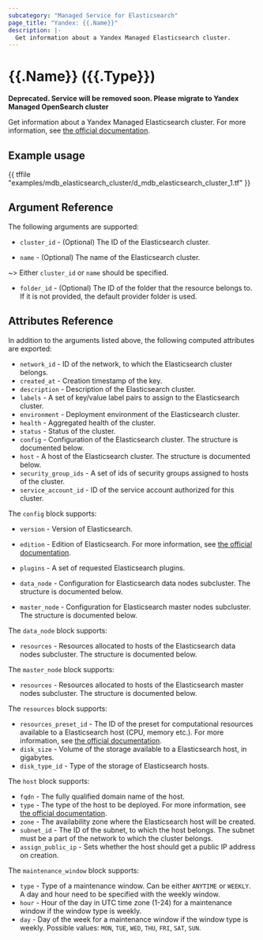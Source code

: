 ```yaml
---
subcategory: "Managed Service for Elasticsearch"
page_title: "Yandex: {{.Name}}"
description: |-
  Get information about a Yandex Managed Elasticsearch cluster.
---
```


# {{.Name}} ({{.Type}})

**Deprecated. Service will be removed soon. Please migrate to Yandex Managed OpenSearch cluster** 

Get information about a Yandex Managed Elasticsearch cluster. For more information, see [the official documentation](https://yandex.cloud/docs/managed-elasticsearch/concepts).

## Example usage

{{ tffile "examples/mdb_elasticsearch_cluster/d_mdb_elasticsearch_cluster_1.tf" }}

## Argument Reference

The following arguments are supported:

* `cluster_id` - (Optional) The ID of the Elasticsearch cluster.

* `name` - (Optional) The name of the Elasticsearch cluster.

~> Either `cluster_id` or `name` should be specified.

* `folder_id` - (Optional) The ID of the folder that the resource belongs to. If it is not provided, the default provider folder is used.

## Attributes Reference

In addition to the arguments listed above, the following computed attributes are exported:

* `network_id` - ID of the network, to which the Elasticsearch cluster belongs.
* `created_at` - Creation timestamp of the key.
* `description` - Description of the Elasticsearch cluster.
* `labels` - A set of key/value label pairs to assign to the Elasticsearch cluster.
* `environment` - Deployment environment of the Elasticsearch cluster.
* `health` - Aggregated health of the cluster.
* `status` - Status of the cluster.
* `config` - Configuration of the Elasticsearch cluster. The structure is documented below.
* `host` - A host of the Elasticsearch cluster. The structure is documented below.
* `security_group_ids` - A set of ids of security groups assigned to hosts of the cluster.
* `service_account_id` - ID of the service account authorized for this cluster.

The `config` block supports:

* `version` - Version of Elasticsearch.

* `edition` - Edition of Elasticsearch. For more information, see [the official documentation](https://yandex.cloud/docs/managed-elasticsearch/concepts/es-editions).

* `plugins` - A set of requested Elasticsearch plugins.

* `data_node` - Configuration for Elasticsearch data nodes subcluster. The structure is documented below.

* `master_node` - Configuration for Elasticsearch master nodes subcluster. The structure is documented below.

The `data_node` block supports:

* `resources` - Resources allocated to hosts of the Elasticsearch data nodes subcluster. The structure is documented below.

The `master_node` block supports:

* `resources` - Resources allocated to hosts of the Elasticsearch master nodes subcluster. The structure is documented below.

The `resources` block supports:

* `resources_preset_id` - The ID of the preset for computational resources available to a Elasticsearch host (CPU, memory etc.). For more information, see [the official documentation](https://yandex.cloud/docs/managed-elasticsearch/concepts/instance-types).
* `disk_size` - Volume of the storage available to a Elasticsearch host, in gigabytes.
* `disk_type_id` - Type of the storage of Elasticsearch hosts.

The `host` block supports:

* `fqdn` - The fully qualified domain name of the host.
* `type` - The type of the host to be deployed. For more information, see [the official documentation](https://yandex.cloud/docs/managed-elasticsearch/concepts/hosts-roles).
* `zone` - The availability zone where the Elasticsearch host will be created.
* `subnet_id` - The ID of the subnet, to which the host belongs. The subnet must be a part of the network to which the cluster belongs.
* `assign_public_ip` - Sets whether the host should get a public IP address on creation.

The `maintenance_window` block supports:

* `type` - Type of a maintenance window. Can be either `ANYTIME` or `WEEKLY`. A day and hour need to be specified with the weekly window.
* `hour` - Hour of the day in UTC time zone (1-24) for a maintenance window if the window type is weekly.
* `day` - Day of the week for a maintenance window if the window type is weekly. Possible values: `MON`, `TUE`, `WED`, `THU`, `FRI`, `SAT`, `SUN`.
